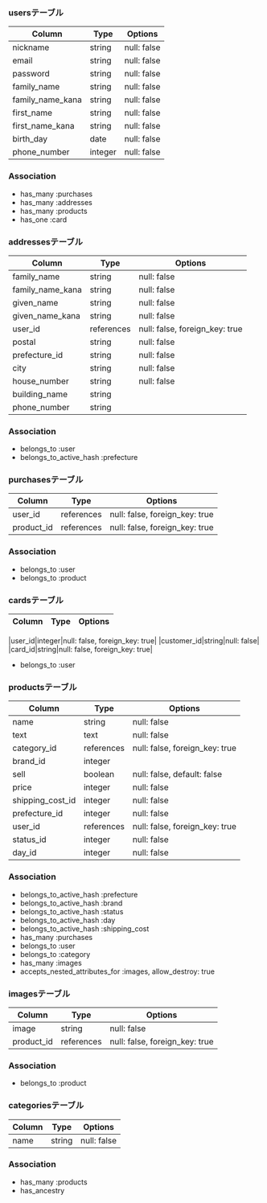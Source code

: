 ### usersテーブル
|Column|Type|Options|
|------|----|-------|
|nickname|string|null: false|
|email|string|null: false|
|password|string|null: false|
|family_name|string|null: false|
|family_name_kana|string|null: false|
|first_name|string|null: false|
|first_name_kana|string|null: false|
|birth_day|date|null: false|
|phone_number|integer|null: false|
### Association
- has_many :purchases
- has_many :addresses
- has_many :products
- has_one :card


### addressesテーブル
|Column|Type|Options|
|------|----|-------|
|family_name|string|null: false|
|family_name_kana|string|null: false|
|given_name|string|null: false|
|given_name_kana|string|null: false|
|user_id|references|null: false, foreign_key: true|
|postal|string|null: false|
|prefecture_id|string|null: false|
|city|string|null: false|
|house_number|string|null: false|
|building_name|string||
|phone_number|string||
### Association
- belongs_to :user
- belongs_to_active_hash :prefecture


### purchasesテーブル
|Column|Type|Options|
|------|----|-------|
|user_id|references|null: false, foreign_key: true|
|product_id|references|null: false, foreign_key: true|
### Association
- belongs_to :user
- belongs_to :product


### cardsテーブル
|Column|Type|Options|
|------|----|-------|

|user_id|integer|null: false, foreign_key: true|
|customer_id|string|null: false|
|card_id|string|null: false, foreign_key: true|

- belongs_to :user


### productsテーブル
|Column|Type|Options|
|------|----|-------|
|name|string|null: false|
|text|text|null: false|
|category_id|references|null: false, foreign_key: true|
|brand_id|integer||
|sell|boolean|null: false, default: false|
|price|integer|null: false|
|shipping_cost_id|integer|null: false|
|prefecture_id|integer|null: false|
|user_id|references|null: false, foreign_key: true|
|status_id|integer|null: false|
|day_id|integer|null: false|
### Association
- belongs_to_active_hash :prefecture
- belongs_to_active_hash :brand
- belongs_to_active_hash :status
- belongs_to_active_hash :day
- belongs_to_active_hash :shipping_cost
- has_many :purchases
- belongs_to :user
- belongs_to :category
- has_many :images
- accepts_nested_attributes_for :images, allow_destroy: true


### imagesテーブル
|Column|Type|Options|
|------|----|-------|
|image|string|null: false|
|product_id|references|null: false, foreign_key: true|
### Association
- belongs_to :product


### categoriesテーブル
|Column|Type|Options|
|------|----|-------|
|name|string|null: false|
### Association
- has_many :products
- has_ancestry
